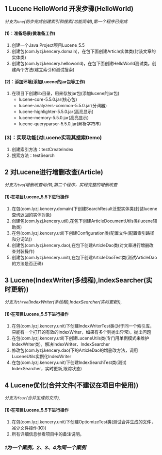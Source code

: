 ## 1 Lucene HelloWorld 开发步骤(HelloWorld)
*分支为`one`(初步完成创建索引和搜索(功能简单),第一个程序已完成*
#### (1)：准备场景(做准备工作)
1. 创建一个Java Project项目Lucene_5.5
2. 创建包(com.lyzj.kencery.domain)，在包下面创建Article实体类(封装文章的实体类)
3. 创建包(com.lyzj.kencery.helloworld)，在包下面创建HelloWorld测试类，创建两个方法(建立索引和测试搜索)

#### (2)：添加环境(添加Lucene的jar包等工作)
1. 在项目下创建lib目录，用来存放jar包(添加lucene的jar包)
    *  lucene-core-5.5.0.jar(核心包)  
    *  lucene-analyzers-common-5.5.0.jar(分词器)
    *  lucene-highlighter-5.5.0.jar(高亮显示)  
    *  lucene-memory-5.5.0.jar(高亮显示)
    *  lucene-queryparser-5.5.0.jar(解析字符串)

### (3)：实现功能(对Lucene实现其搜索Demo)
1. 创建索引方法：testCreateIndex
2. 搜索方法：testSearch

## 2 对Lucene进行增删改查(Article)
*分支为`two`(增删改查动作),第二个程序，实现完整的增删改查* 
#### (1):在项目Lucene_5.5下进行操作
1. 在包(com.lyzj.kencery.domain)下创建SearchResult泛型实体类(封装lucene查询返回的实体对象)
2. 创建包(com.lyzj.kencery.util),在包下创建ArticleDocumentUtils类(lucene辅助类)
3. 在包(com.lyzj.kencery.util)下创建Configuration类(配置文件(配置索引路径和分词法))
4. 创建包(com.lyzj.kencery.dao),在包下创建ArticleDao类(对文章进行增删改查封装操作)
5. 创建包(com.lyzj.kencery.unit),在包下创建ArticleDaoTest类(测试ArticleDao的方法是否正确)

## 3 Lucene(IndexWriter(多线程),IndexSearcher(实时更新))
*分支为`three`(IndexWriter(多线程),IndexSearcher(实时更新)),* 
#### (1):在项目Lucene_5.5下进行操作
1. 在包(com.lyzj.kencery.unit)下创建IndexWriterTest类(对于同一个索引库，只能有一个打开的有效的IndexWriter，如果有多个则抛出异常)，抛出问题
2. 在包(com.lyzj.kencery.util)下创建LuceneUtils类(专门用单例模式来维护IndexWriter类)，解决IndexWriter、IndexSearcher
3. 修改包(com.lyzj.kencery.dao)下的ArticleDao的增删改方法，调用LuceneUtils实例化IndexWriter
4. 在包(com.lyzj.kencery.unit)下创建IndexSearchTest类(测试IndexSearcher，实时更新,跟踪状态)

## 4 Lucene优化(合并文件(不建议在项目中使用))
*分支为`four`(合并生成的文件),* 
#### (1):在项目Lucene_5.5下进行操作
1. 在包(com.lyzj.kencery.unit)下创建OptiomizeTest类(测试合并生成的文件，减少文件操作(IO))
2. 所有详细信息参看项目中的备注说明。

### *1为一个案例，2、3、4为同一个案例*